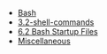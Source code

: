 * [Bash](README.md)
* [3.2-shell-commands](3.2-shell-commands/)
* [6.2 Bash Startup Files](bash-startups.md)
* [Miscellaneous](miscellaneous.md)
